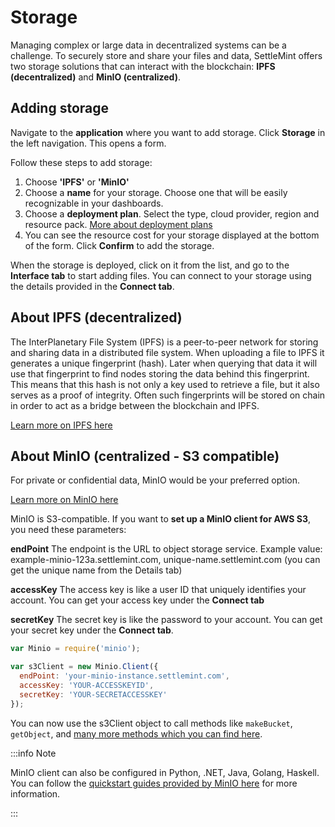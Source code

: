 # Storage

Managing complex or large data in decentralized systems can be a challenge. To securely store and share your files and data, SettleMint offers two storage solutions that can interact with the blockchain: **IPFS (decentralized)** and **MinIO (centralized)**.

## Adding storage

Navigate to the **application** where you want to add storage. Click **Storage** in the left navigation. This opens a form.

Follow these steps to add storage:

1. Choose **'IPFS'** or **'MinIO'**
2. Choose a **name** for your storage. Choose one that will be easily recognizable in your dashboards.
3. Choose a **deployment plan**. Select the type, cloud provider, region and resource pack. [More about deployment plans](../launch-platform/managed-cloud-deployment/3_deployment-plans)
4. You can see the resource cost for your storage displayed at the bottom of the form. Click **Confirm** to add the storage.

When the storage is deployed, click on it from the list, and go to the **Interface tab** to start adding files. You can connect to your storage using the details provided in the **Connect tab**.

## About IPFS (decentralized)

The InterPlanetary File System (IPFS) is a peer-to-peer network for storing and sharing data in a distributed file system. When uploading a file to IPFS it generates a unique fingerprint (hash). Later when querying that data it will use that fingerprint to find nodes storing the data behind this fingerprint. This means that this hash is not only a key used to retrieve a file, but it also serves as a proof of integrity. Often such fingerprints will be stored on chain in order to act as a bridge between the blockchain and IPFS.

[Learn more on IPFS here](https://docs.ipfs.tech/concepts/)

## About MinIO (centralized - S3 compatible)

For private or confidential data, MinIO would be your preferred option.

[Learn more on MinIO here](https://min.io/)

MinIO is S3-compatible. If you want to **set up a MinIO client for AWS S3**, you need these parameters:

**endPoint**
The endpoint is the URL to object storage service. Example value: example-minio-123a.settlemint.com, unique-name.settlemint.com (you can get the unique name from the Details tab)

**accessKey**
The access key is like a user ID that uniquely identifies your account. You can get your access key under the **Connect tab**

**secretKey**
The secret key is like the password to your account. You can get your secret key under the **Connect tab**.

```js
var Minio = require('minio');

var s3Client = new Minio.Client({
  endPoint: 'your-minio-instance.settlemint.com',
  accessKey: 'YOUR-ACCESSKEYID',
  secretKey: 'YOUR-SECRETACCESSKEY'
});
```

You can now use the s3Client object to call methods like `makeBucket`, `getObject`, and [many more methods which you can find here](https://docs.min.io/docs/javascript-client-api-reference.html).

:::info Note

MinIO client can also be configured in Python, .NET, Java, Golang, Haskell. You can follow the [quickstart guides provided by MinIO here](https://docs.min.io/docs/java-client-quickstart-guide.html) for more information.

:::
